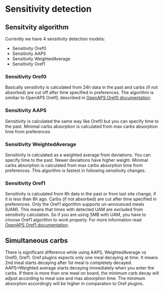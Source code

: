# Sensitivity detection

## Sensitvity algorithm
Currently we have 4 sensitivity detection models:

* Sensitivity Oref0
* Sensitivity AAPS
* Sensitivity WeightedAverage
* Sensitivity Oref1

### Sensitivity Oref0
Basically sensitivity is calculated from 24h data in the past and carbs (if not absorbed) are cut off after time specified in preferences. The algorithm is similiar to OpenAPS Oref0, described in [OpenAPS Oref0 documentation](https://openaps.readthedocs.io/en/latest/docs/Customize-Iterate/autosens.html). 

### Sensitivity AAPS
Sensitivity is calculated the same way like Oref0 but you can specify time to the past. Minimal carbs absorption is calculated from max carbs absorption time from preferences

### Sensitivity WeightedAverage
Sensitivity is calculated as a weighted average from deviations. You can specify time to the past. Newer deviations have higher weight. Minimal carbs absorption is calculated from max carbs absorption time from preferences. This algorithm is fastest in following sensitivity changes.

### Sensitivity Oref1
Sensitivity is calculated from 8h data in the past or from last site change, if it is less than 8h ago. Carbs (if not absorbed) are cut after time specified in preferences. Only the Oref1 algorithm supports un-announced meals (UAM). This means that times with detected UAM are excluded from sensitivity calculation. So if you are using SMB with UAM, you have to choose Oref1 algorithm to work properly. For more information read [OpenAPS Oref1 documentation](https://openaps.readthedocs.io/en/latest/docs/Customize-Iterate/oref1.html).

## Simultaneous carbs
There is significant difference while using AAPS, WeightedAverage vs Oref0, Oref1.
Oref plugins expects only one meal decaying at time. It means 2nd meal starts decaying after 1st meal is completely decayed. 
AAPS+Weighted average starts decaying immediately when you enter the carbs. If there is more than one meal on board, the minimum carb decay will adjust according to meal size and max absorption time. The minimum absorption accordingly will be higher in comparation to Oref plugins.

